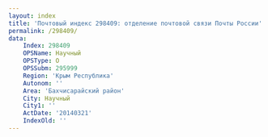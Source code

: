 ```yaml
---
layout: index
title: 'Почтовый индекс 298409: отделение почтовой связи Почты России'
permalink: /298409/
data:
    Index: 298409
    OPSName: Научный
    OPSType: О
    OPSSubm: 295999
    Region: 'Крым Республика'
    Autonom: ''
    Area: 'Бахчисарайский район'
    City: Научный
    City1: ''
    ActDate: '20140321'
    IndexOld: ''
---
```

